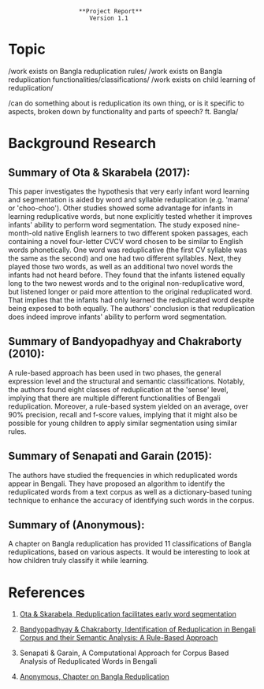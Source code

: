    <!-- <meta charset="utf-8" emacsmode="-*- markdown -*-"> <link rel="stylesheet" href="https://casual-effects.com/markdeep/latest/journal.css?"> -->

                        **Project Report**
                           Version 1.1


# Topic
/work exists on Bangla reduplication rules/
/work exists on Bangla reduplication functionalities/classifications/
/work exists on child learning of reduplication/

/can do something about is reduplication its own thing, or is it specific to aspects, broken down
by functionality and parts of speech? ft. Bangla/



# Background Research

## Summary of Ota & Skarabela (2017):
This paper investigates the hypothesis that
very early infant word learning and segmentation is aided by word and syllable
reduplication (e.g. 'mama' or 'choo-choo'). Other studies showed some advantage
for infants in learning reduplicative words, but none explicitly tested whether
it improves infants' ability to perform word segmentation. The study exposed
nine-month-old native English learners to two different spoken passages,
each containing a novel four-letter CVCV word chosen to be similar to English words
phonetically. One word was reduplicative (the first CV syllable was the same as
the second) and one had two different syllables. Next, they played those two words,
as well as an additional two novel words the infants had not heard before.
They found that the infants listened equally long to the two newest words and
to the original non-reduplicative word, but listened longer
or paid more attention to the original reduplicated word.
That implies that the infants had only learned the reduplicated word despite
being exposed to both equally. The authors' conclusion is that reduplication
does indeed improve infants' ability to perform word segmentation.

## Summary of Bandyopadhyay and Chakraborty (2010):
A rule-based approach has been used in two phases,
the general expression level and the structural and semantic classifications. Notably, the authors
found eight classes of reduplication at the 'sense' level, implying that there are multiple
different functionalities of Bengali reduplication. Moreover, a rule-based system yielded on an
average, over 90% precision, recall and f-score values, implying that it might also be
possible for young children to apply similar segmentation using similar rules.

## Summary of Senapati and Garain (2015):
The authors have studied
the frequencies in which reduplicated words appear in Bengali. They
have proposed an algorithm to identify the
reduplicated words from a text corpus as well as a dictionary-based tuning
technique to enhance the accuracy of identifying such words in the corpus.

## Summary of (Anonymous):
A chapter on Bangla reduplication has provided 11 classifications of Bangla reduplications, based
on various aspects. It would be interesting to look at how children truly classify it while
 learning.

# References

1. [Ota & Skarabela, Reduplication facilitates early word segmentation](https://www.cambridge.org/core/services/aop-cambridge-core/content/view/2A63240D50D726E0AECF2D2B60077C62/S0305000916000660a.pdf/reduplication_facilitates_early_word_segmentation.pdf)

2. [Bandyopadhyay & Chakraborty, Identification of Reduplication in Bengali Corpus and their
Semantic Analysis: A Rule-Based Approach](https://www.aclweb.org/anthology/W10-3710.pdf)

3. Senapati & Garain, A Computational Approach for Corpus Based Analysis
of Reduplicated Words in Bengali

4. [Anonymous, Chapter on Bangla Reduplication](https://shodhganga.inflibnet.ac.in/bitstream/10603/155455/8/08_chapter%204.pdf)


<!-- <style class="fallback">body{visibility:hidden}</style><script>markdeepOptions={tocStyle:'long'};</script> -->
<!-- Markdeep: -->
<!-- <script src="https://casual-effects.com/markdeep/latest/markdeep.min.js?" charset="utf-8"></script> -->
